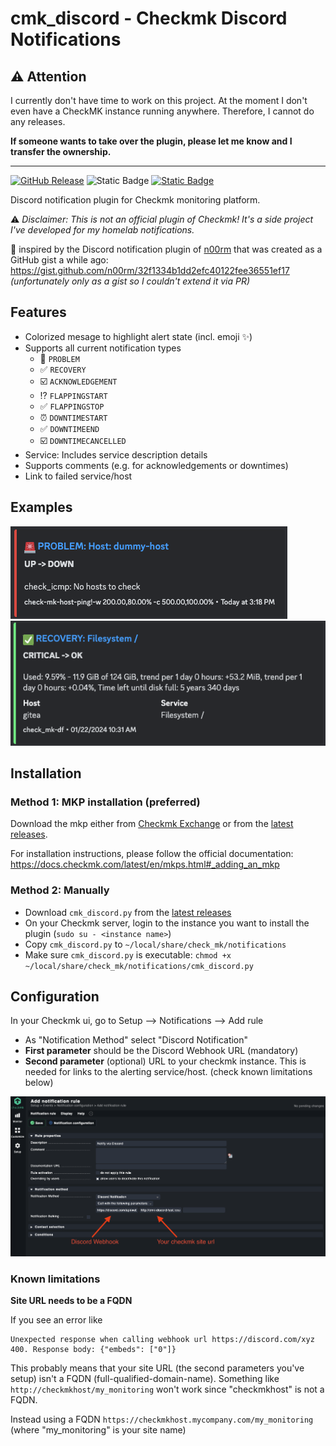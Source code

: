 # cmk_discord - Checkmk Discord Notifications

## :warning: Attention

I currently don't have time to work on this project. At the moment I don't even have a CheckMK instance running anywhere. Therefore, I cannot do any releases.

**If someone wants to take over the plugin, please let me know and I transfer the ownership.** 

---

[![GitHub Release](https://img.shields.io/github/v/release/fschlag/cmk_discord)](https://github.com/fschlag/cmk_discord/releases)
![Static Badge](https://img.shields.io/badge/Tested%20with%20Checkmk-2.2.0p21-neon)
[![Static Badge](https://img.shields.io/badge/Link%20to-Checkmk%20Exchange-green)](https://exchange.checkmk.com/p/discord)

Discord notification plugin for Checkmk monitoring platform.

:warning: _Disclaimer: This is not an official plugin of Checkmk! It's a side project I've developed for my homelab
notifications._

:clap: inspired by the Discord notification plugin of [n00rm](https://github.com/n00rm) that was created as a GitHub
gist a while ago: https://gist.github.com/n00rm/32f1334b1dd2efc40122fee36551ef17
_(unfortunately only as a gist so I couldn't extend it via PR)_

## Features

* Colorized mesage to highlight alert state (incl. emoji :sparkles:)
* Supports all current notification types
    * :rotating_light: `PROBLEM`
    * :white_check_mark: `RECOVERY`
    * :ballot_box_with_check: `ACKNOWLEDGEMENT`
    * :interrobang: `FLAPPINGSTART`
    * :white_check_mark: `FLAPPINGSTOP`
    * :alarm_clock: `DOWNTIMESTART`
    * :white_check_mark: `DOWNTIMEEND`
    * :ballot_box_with_check: `DOWNTIMECANCELLED`
* Service: Includes service description details
* Supports comments (e.g. for acknowledgements or downtimes)
* Link to failed service/host

## Examples

![Example: Host down](images/example-1.png)
![Example: Filesystem Recovery](images/example-2.png)

## Installation

### Method 1: MKP installation (preferred)

Download the mkp either from [Checkmk Exchange](https://exchange.checkmk.com/p/discord) or from
the [latest releases](https://github.com/fschlag/cmk_discord/releases).

For installation instructions, please follow the official
documentation: https://docs.checkmk.com/latest/en/mkps.html#_adding_an_mkp

### Method 2: Manually

* Download `cmk_discord.py` from the [latest releases](https://github.com/fschlag/cmk_discord/releases)
* On your Checkmk server, login to the instance you want to install the plugin (`sudo su - <instance name>`)
* Copy `cmk_discord.py` to `~/local/share/check_mk/notifications`
* Make sure `cmk_discord.py` is executable: `chmod +x ~/local/share/check_mk/notifications/cmk_discord.py`

## Configuration

In your Checkmk ui, go to Setup --> Notifications --> Add rule

* As "Notification Method" select "Discord Notification"
* **First parameter** should be the Discord Webhook URL (mandatory)
* **Second parameter** (optional) URL to your checkmk instance. This is needed for links to the alerting
  service/host. (check known limitations below)

![cmk-discord setup ui](images/cmk-discord-setup-ui.png)

### Known limitations

**Site URL needs to be a FQDN**

If you see an error like

```text
Unexpected response when calling webhook url https://discord.com/xyz 400. Response body: {"embeds": ["0"]}
```

This probably means that your site URL (the second parameters you've setup) isn't a FQDN (full-qualified-domain-name).
Something like `http://checkmkhost/my_monitoring` won't work since "checkmkhost" is not a FQDN.

Instead using a FQDN `https://checkmkhost.mycompany.com/my_monitoring` (where "my_monitoring" is your site name)
